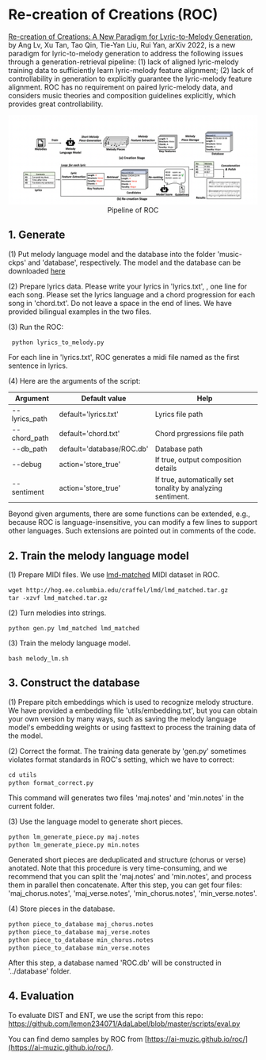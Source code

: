 # Re-creation of Creations (ROC)

[Re-creation of Creations: A New Paradigm for Lyric-to-Melody Generation](https://arxiv.org/pdf/2208.05697.pdf), by Ang Lv, Xu Tan, Tao Qin, Tie-Yan Liu, Rui Yan, arXiv 2022, is a new paradigm for lyric-to-melody generation to address the following issues through a generation-retrieval pipeline: (1) lack of aligned lyric-melody training data to sufficiently learn lyric-melody feature alignment; (2) lack of controllability in generation to explicitly guarantee the lyric-melody feature alignment. ROC has no requirement on paired lyric-melody data, and considers music theories and composition guidelines explicitly, which provides great controllability.


<p align="center"><img src="../img/ROC.PNG" width="900"><br/> Pipeline of ROC </p>

## 1. Generate

(1) Put melody language model and the database into the folder 'music-ckps' and 'database', respectively. The model and the database can be downloaded [here](https://drive.google.com/drive/folders/1TpWOMlRAaUL-R6CRLWfZK1ZeE1VCaubp?usp=sharing)

(2) Prepare lyrics data. Please write your lyrics in 'lyrics.txt', , one line for each song. Please set the lyrics language and a chord progression for each song in 'chord.txt'. Do not leave a space in the end of lines. We have provided bilingual examples in the two files.

(3) Run the ROC:
  ```shell
   python lyrics_to_melody.py
   ```
For each line in 'lyrics.txt', ROC generates a midi file named as the first sentence in lyrics.

(4) Here are the arguments of the script:

|Argument|Default value|Help|
|----|----|----|
|--lyrics_path|default='lyrics.txt'|Lyrics file path|
|--chord_path|default='chord.txt'|Chord prgressions file path|
|--db_path|default='database/ROC.db'|Database path|
|--debug|action='store_true'| If true, output composition details|
|--sentiment|action='store_true'| If true, automatically set tonality by analyzing sentiment.|

Beyond given arguments, there are some functions can be extended, e.g., because ROC is language-insensitive, you can modify a few lines to support other languages. Such extensions are pointed out in comments of the code.


## 2. Train the melody language model

(1) Prepare MIDI files. We use [lmd-matched](https://colinraffel.com/projects/lmd/) MIDI dataset in ROC.

```shell
wget http://hog.ee.columbia.edu/craffel/lmd/lmd_matched.tar.gz
tar -xzvf lmd_matched.tar.gz
```

(2) Turn melodies into strings.
```shell
python gen.py lmd_matched lmd_matched
```

(3) Train the melody language model.

```shell
bash melody_lm.sh
```

## 3. Construct the database

(1) Prepare pitch embeddings which is used to recognize melody structure. We have provided a embedding file 'utils/embedding.txt', but you can obtain your own version by many ways, such as saving the melody language model's embedding weights or using fasttext to process the training data of the model.

(2) Correct the format. The training data generate by 'gen.py' sometimes violates format standards in ROC's setting, which we have to correct:
```shell
cd utils
python format_correct.py 
```
This command will generates two files 'maj.notes' and 'min.notes' in the current folder.

(3) Use the language model to generate short pieces.
```shell
python lm_generate_piece.py maj.notes
python lm_generate_piece.py min.notes
```
Generated short pieces are deduplicated and structure (chorus or verse) anotated. Note that this procedure is very time-consuming, and we recommend that you can split the 'maj.notes' and 'min.notes', and process them in parallel then concatenate. After this step, you can get four files: 'maj_chorus.notes', 'maj_verse.notes', 'min_chorus.notes', 'min_verse.notes'.

(4) Store pieces in the database.
```shell
python piece_to_database maj_chorus.notes
python piece_to_database maj_verse.notes
python piece_to_database min_chorus.notes
python piece_to_database min_verse.notes
```
After this step, a database named 'ROC.db' will be constructed in '../database' folder.

## 4. Evaluation

To evaluate DIST and ENT, we use the script from this repo: https://github.com/lemon234071/AdaLabel/blob/master/scripts/eval.py



You can find demo samples by ROC from [https://ai-muzic.github.io/roc/](https://ai-muzic.github.io/roc/).
